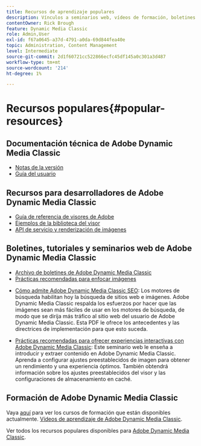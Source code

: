 ```yaml
---
title: Recursos de aprendizaje populares
description: Vínculos a seminarios web, vídeos de formación, boletines informativos, información sobre prácticas recomendadas y recursos para desarrolladores para Adobe Dynamic Media Classic.
contentOwner: Rick Brough
feature: Dynamic Media Classic
role: Admin,User
exl-id: f67a0645-a37d-4791-a0da-69d844fea40e
topic: Administration, Content Management
level: Intermediate
source-git-commit: 2d1f60721cc522866ecfc45df145a0c301a3d487
workflow-type: tm+mt
source-wordcount: '214'
ht-degree: 1%

---
```


# Recursos populares{#popular-resources}

## Documentación técnica de Adobe Dynamic Media Classic

* [Notas de la versión](https://experienceleague.adobe.com/es/docs/dynamic-media-developer-resources/release-notes/s7rn2017)
* [Guía del usuario](introduction.md)

## Recursos para desarrolladores de Adobe Dynamic Media Classic

* [Guía de referencia de visores de Adobe](https://experienceleague.adobe.com/es/docs/dynamic-media-developer-resources)
* [Ejemplos de la biblioteca del visor](https://landing.adobe.com/en/na/dynamic-media/ctir-2755/live-demos.html)
* [API de servicio y renderización de imágenes](https://experienceleague.adobe.com/es/docs/dynamic-media-developer-resources)

## Boletines, tutoriales y seminarios web de Adobe Dynamic Media Classic

* [Archivo de boletines de Adobe Dynamic Media Classic](/help/using/dynamic-media-newsletter.md)
* [Prácticas recomendadas para enfocar imágenes](/help/using/assets/s7_sharpening_images.pdf)
<!-- NOT FOUND * [Maximize your Asset ROI](https://adobecustomersuccess.adobeconnect.com/p5ar3hfrrec/?launcher=false&fcsContent=true&pbMode=normal&proto=true): Learn industry best practices for delivering rich media across your sites and mobile apps. In this webinar, examples and demonstrations show you how to deliver video efficiently across devices. It shows you how to deliver dynamic creative in your marketing campaigns. And, increase conversion by making any image, style guide, or lookbook shoppable. -->
<!-- NOT FOUND * [Accelerate Your Content Delivery Lifecycle](https://adobecustomersuccess.adobeconnect.com/p88ducm9pqv/): This webinar gives you an introduction and demonstration of Adobe Experience Manager Assets: on demand, the next generation program for rich media management and delivery. Learn how to collaborate and share assets between creative and marketing teams to streamline asset review processes. Learn best practices for managing asset metadata efficiently to make assets easy to find, use, reuse, and share. Learn how to deliver interactive cross-channel rich media experiences. -->
<!-- NOT FOUND * [Design for Mobile Optimization](https://adobecustomersuccess.adobeconnect.com/p6oqd3wydif/?launcher=false&fcsContent=true&pbMode=normal&proto=true): Using Adobe Dynamic Media Classic for efficient delivery of targeted rich media to all devices. In this webinar, you learn how to design and deliver imaging and video viewing experiences that are effective across mobile apps and responsive sites. -->
* [Cómo admite Adobe Dynamic Media Classic SEO](/help/using/assets/s7_seo.pdf): Los motores de búsqueda habilitan hoy la búsqueda de sitios web e imágenes. Adobe Dynamic Media Classic respalda los esfuerzos por hacer que las imágenes sean más fáciles de usar en los motores de búsqueda, de modo que se dirija más tráfico al sitio web del usuario de Adobe Dynamic Media Classic. Esta PDF le ofrece los antecedentes y las directrices de implementación para que esto suceda.
<!-- NOT FOUND * [Use Adobe Dynamic Media Classic to maximize holiday conversion](https://adobecustomersuccess.adobeconnect.com/p32n1yr85c9/?proto=true): This webinar teaches you how to set up automated workflows to get content from watched folders and automatically create Spin Sets and videos. You also learn how you can quickly manage changes and update images. -->
* [Prácticas recomendadas para ofrecer experiencias interactivas con Adobe Dynamic Media Classic](https://seminars.adobeconnect.com/p7wb8ej3u6d/): Este seminario web le enseña a introducir y extraer contenido en Adobe Dynamic Media Classic. Aprenda a configurar ajustes preestablecidos de imagen para obtener un rendimiento y una experiencia óptimos. También obtendrá información sobre los ajustes preestablecidos del visor y las configuraciones de almacenamiento en caché.
<!-- NOT FOUND ANYMORE* [Best practices for responsive design](https://offers.adobe.com/en/na/marketing/landings/_40458_responsive_design_live_on_demand_webinar.html): This webinar teaches you practical tips on how to improve your mobile strategy. See real-world examples of responsive design in action. Create one primary asset that works across multiple devices. Increase mobile performance by dynamically changing the resolution of images. Or, orient images for portrait or landscape displays. Also learn how to dynamically crop, scale, or resize images. -->

## Formación de Adobe Dynamic Media Classic

Vaya [aquí](https://training.adobe.com/training/courses.html#product=adobe-scene7) para ver los cursos de formación que están disponibles actualmente.
[Vídeos de aprendizaje de Adobe Dynamic Media Classic](https://experienceleague.adobe.com/es/docs/dynamic-media-classic/using/intro/training-videos#intro).

Ver todos los recursos populares disponibles para [Adobe Dynamic Media Classic](home.md).
